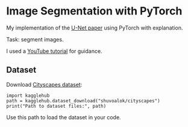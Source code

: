# Image Segmentation with PyTorch

My implementation of the [U-Net paper](https://arxiv.org/abs/1505.04597) using PyTorch with explanation.

Task: segment images.

I used a [YouTube tutorial](https://www.youtube.com/watch?v=HS3Q_90hnDg) for guidance.

## Dataset

Download [Cityscapes dataset](https://www.kaggle.com/datasets/shuvoalok/cityscapes):

```
import kagglehub
path = kagglehub.dataset_download("shuvoalok/cityscapes")
print("Path to dataset files:", path)
```

Use this path to load the dataset in your code.
